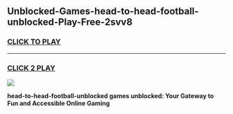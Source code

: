 
## Unblocked-Games-head-to-head-football-unblocked-Play-Free-2svv8
<h3>
<a href="https://premium76.site?title=head-to-head-football-unblocked&ref=23A">CLICK TO PLAY</a></h3>
<hr>

<h3>
<a href="https://premium76.site?title=head-to-head-football-unblocked&ref=23A">CLICK 2 PLAY</a>
  
</h3>

<a href="https://premium76.site?title=head-to-head-football-unblocked&ref=23A"><img src="https://clearcache.store/games.png"></a>


**head-to-head-football-unblocked games unblocked: Your Gateway to Fun and Accessible Online Gaming**
